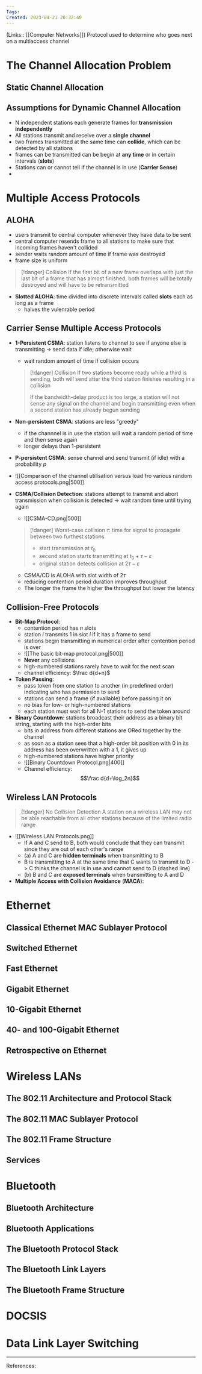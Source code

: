 ```yaml
---
Tags: 
Created: 2023-04-21 20:32:40
---
```

(Links:: [[Computer Networks]])
Protocol used to determine who goes next on a multiaccess channel
# The Channel Allocation Problem
## Static Channel Allocation
## Assumptions for Dynamic Channel Allocation
- N independent stations each generate frames for **transmission independently**
- All stations transmit and receive over a **single channel**
- two frames transmitted at the same time can **collide**, which can be detected by all stations
- frames can be transmitted can be begin at **any time** or in certain intervals (**slots**)
- Stations can or cannot tell if the channel is in use (**Carrier Sense**)
- 
# Multiple Access Protocols
## ALOHA
- users transmit to central computer whenever they have data to be sent
- central computer resends frame to all stations to make sure that incoming frames haven't collided
- sender waits random amount of time if frame was destroyed
- frame size is uniform

> [!danger] Collision
> If the first bit of a new frame overlaps with just the last bit of a frame that has almost finished, both frames will be totally destroyed and will have to be retransmitted

- **Slotted ALOHA**: time divided into discrete intervals called **slots** each as long as a frame
	- halves the vulenrable period
## Carrier Sense Multiple Access Protocols
- **1-Persistent CSMA**: station listens to channel to see if anyone else is transmitting -> send data if idle; otherwise wait
	- wait random amount of time if collision occurs

  > [!danger] Collision
  > If two stations become ready while a third is sending, both will send after the third station finishes resulting in a collision
  > 
  > If the bandwidth-delay product is too large, a station will not sense any signal on the channel and begin transmitting even when a second station has already begun sending
  
- **Non-persistent CSMA**: stations are less "greedy"
	- if the channnel is in use the station will wait a random period of time and then sense again
	- longer delays than 1-persistent
- **P-persistent CSMA**: sense channel and send transmit (if idle) with a probability $p$
- ![[Comparison of the channel utilisation versus load fro various random access protocols.png|500]]
- **CSMA/Collision Detection**: stations attempt to transmit and abort transmission when collision is detected -> wait random time until trying again
	- ![[CSMA-CD.png|500]]
  > [!danger] Worst-case collision
  > $\tau$: time for signal to propagate between two furthest stations
  > - start transmission at $t_0$
  > - second station starts transmitting at $t_0+\tau-\varepsilon$
  > - original station detects collision at $2\tau-\varepsilon$
  - CSMA/CD is ALOHA with slot width of $2\tau$
  - reducing contention period duration improves throughput
  - The longer the frame the higher the throughput but lower the latency
## Collision-Free Protocols
- **Bit-Map Protocol**:
	- contention period has $n$ slots
	- station $i$ transmits 1 in slot $i$ if it has a frame to send
	- stations begin transmitting in numerical order after contention period is over
	- ![[The basic bit-map protocol.png|500]]
	- **Never** any collisions
	- high-numbered stations rarely have to wait for the next scan
	- channel efficiency: $\frac d{d+n}$
- **Token Passing**: 
	- pass token from one station to another (in predefined order) indicating who has permission to send
	- stations can send a frame (if available) before passing it on
	- no bias for low- or high-numbered stations
	- each station must wait for all N-1 stations to send the token around
- **Binary Countdown**: stations broadcast their address as a binary bit string, starting with the high-order bits
	- bits in address from different stations are ORed together by the channel
	- as soon as a station sees that a high-order bit position with 0 in its address has been overwritten with a 1, it gives up
	- high-numbered stations have higher priority
	- ![[Binary Countdown Protocol.png|400]]
	- Channel efficiency: $$\frac d{d+\log_2n}$$
## Wireless LAN Protocols
> [!danger] No Collision Detection
> A station on a wireless LAN may not be able reachable from all other stations because of the limited radio range

- ![[Wireless LAN Protocols.png]]
	- If A and C send to B, both would conclude that they can transmit since they are out of each other's range
	- (a) A and C are **hidden terminals** when transmitting to B
	- B is transmitting to A at the same time that C wants to transmit to D -> C thinks the channel is in use and cannot send to D (dashed line)
	- (b) B and C are **exposed terminals** when transmitting to A and D
- **Multiple Access with Collision Avoidance** (**MACA**): 
# Ethernet
## Classical Ethernet MAC Sublayer Protocol
## Switched Ethernet
## Fast Ethernet
## Gigabit Ethernet
## 10-Gigabit Ethernet
## 40- and 100-Gigabit Ethernet
## Retrospective on Ethernet
# Wireless LANs
## The 802.11 Architecture and Protocol Stack
## The 802.11 MAC Sublayer Protocol
## The 802.11 Frame Structure
## Services
# Bluetooth
## Bluetooth Architecture
## Bluetooth Applications
## The Bluetooth Protocol Stack
## The Bluetooth Link Layers
## The Bluetooth Frame Structure
# DOCSIS
# Data Link Layer Switching


---
References: